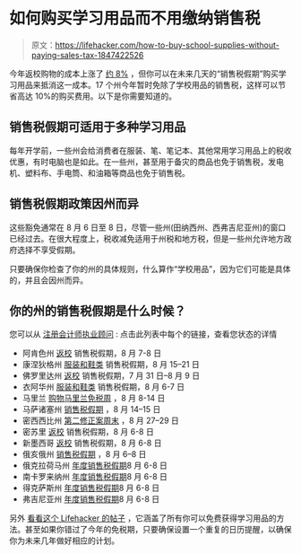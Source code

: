 # 如何购买学习用品而不用缴纳销售税

> 原文：<https://lifehacker.com/how-to-buy-school-supplies-without-paying-sales-tax-1847422526>

今年返校购物的成本上涨了 [约 8%](https://nrf.com/insights/holiday-and-seasonal-trends/back-to-school) ，但你可以在未来几天的“销售税假期”购买学习用品来抵消这一成本。17 个州今年暂时免除了学校用品的销售税，这样可以节省高达 10%的购买费用。以下是你需要知道的。



## **销售税假期可适用于多种学习用品**

每年开学前，一些州会给消费者在服装、笔、笔记本、其他常用学习用品上的税收优惠，有时电脑也是如此。在一些州，甚至用于备灾的商品也免于销售税，发电机、塑料布、手电筒、和油箱等商品也免于销售税。

## **销售税假期政策因州而异**

这些豁免通常在 8 月 6 日至 8 日，尽管一些州(田纳西州、西弗吉尼亚州)的窗口已经过去。在很大程度上，税收减免适用于州税和地方税，但是一些州允许地方政府选择不享受假期。

只要确保你检查了你的州的具体规则，什么算作“学校用品”，因为它们可能是具体的，并且会因州而异。

## 你的州的销售税假期是什么时候？

您可以从 [注册会计师执业顾问](https://www.cpapracticeadvisor.com/sales-tax-compliance/news/21231830/august-2021-sales-tax-holidays-the-complete-list) :
点击此列表中每个的链接，查看您状态的详情

*   阿肯色州 [返校](https://www.dfa.arkansas.gov/excise-tax/sales-and-use-tax/sales-tax-holiday) 销售税假期，8 月 7-8 日
*   康涅狄格州 [服装和鞋类](https://portal.ct.gov/DRS/Sales-Tax/Sales-Tax-Free-Week) 销售税假期，8 月 15–21 日
*   佛罗里达州 [返校](https://floridarevenue.com/taxes/tips/Documents/TIP_21A01-08.pdf) 销售税假期，7 月 31 日–8 月 9 日
*   衣阿华州 [服装和鞋类](https://tax.iowa.gov/iowas-annual-sales-tax-holiday) 销售税假期，8 月 6-7 日
*   马里兰 [购物马里兰免税周](https://www.marylandtaxes.gov/divisions/comp/Shop_Maryland_Tax-free_Week/Tax_Free_Week_Facts.pdf) ，8 月 8-14 日
*   马萨诸塞州 [销售税假期](https://www.mass.gov/info-details/sales-tax-holiday-frequently-asked-questions) ，8 月 14–15 日
*   密西西比州 [第二修正案周末](https://www.dor.ms.gov/Business/Documents/2021%20Second%20Amendment%20Sales%20Tax%20Holiday.pdf) ，8 月 27–29 日
*   密苏里 [返校](https://dor.mo.gov/business/sales/taxholiday/school/) 销售税假期，8 月 6-8 日
*   新墨西哥 [返校](http://www.tax.newmexico.gov/tax-holiday.aspx) 销售税假期，8 月 6-8 日
*   俄亥俄州 [销售税假期](https://tax.ohio.gov/wps/portal/gov/tax/help-center/faqs/sales-and-use-tax-sales-tax-holiday/sales%20and-use-tax-sales-tax-holiday) ，8 月 6–8 日
*   俄克拉荷马州 [年度销售税假期](https://oklahoma.gov/content/dam/ok/en/tax/documents/resources/publications/infographics/SalesTaxHolidaypdf.pdf)8 月 6-8 日
*   南卡罗来纳州 [年度销售税假期](https://dor.sc.gov/taxfreeweekend)8 月 6-8 日
*   得克萨斯州 [年度销售税假期](https://comptroller.texas.gov/taxes/publications/98-490/)8 月 6-8 日
*   弗吉尼亚州 [年度销售税假期](https://www.tax.virginia.gov/virginia-sales-tax-holiday)8 月 6-8 日

另外 [看看这个 Lifehacker 的帖子](https://lifehacker.com/why-back-to-school-shopping-is-more-expensive-this-year-1847395834) ，它涵盖了所有你可以免费获得学习用品的方法。甚至如果你错过了今年的免税期，只要确保设置一个重复的日历提醒，以确保你为未来几年做好相应的计划。